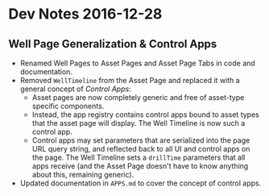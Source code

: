 # Dev Notes 2016-12-28

## Well Page Generalization & Control Apps
 
* Renamed Well Pages to Asset Pages and Asset Page Tabs in code and documentation.
* Removed `WellTimeline` from the Asset Page and replaced it with a general concept of *Control Apps*:
  * Asset pages are now completely generic and free of asset-type specific components.
  * Instead, the app registry contains control apps bound to asset types that the asset page will display. The Well Timeline is now such a control app.
  * Control apps may set parameters that are serialized into the page URL query string, and reflected back to all UI and control apps on the page. The Well Timeline sets a `drillTime` parameters that all apps receive (and the Asset Page doesn't have to know anything about this, remaining generic).
* Updated documentation in `APPS.md` to cover the concept of control apps.
